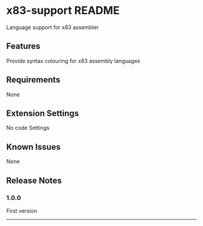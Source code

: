 # x83-support README

Language support for x83 assembler

## Features

Provide syntax colouring for x83 assembly languages

## Requirements

None

## Extension Settings

No code Settings

## Known Issues

None

## Release Notes


### 1.0.0

First version


-----------------------------------------------------------------------------------------------------------
